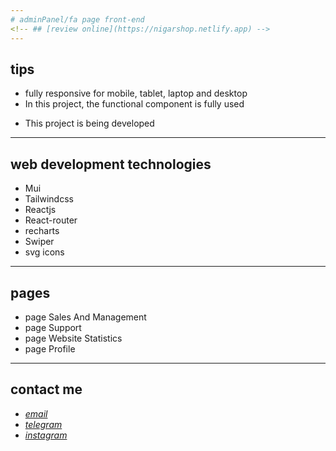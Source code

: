 ```yaml
---
# adminPanel/fa page front-end
<!-- ## [review online](https://nigarshop.netlify.app) -->
---
```


## tips

- fully responsive for mobile, tablet, laptop and desktop
- In this project, the functional component is fully used
<!-- * All product information and other site information come from supabase database -->
- This project is being developed

---

## web development technologies

- Mui
- Tailwindcss
- Reactjs
- React-router
- recharts
- Swiper
- svg icons

---

## pages

- page Sales And Management
- page Support
- page Website Statistics
- page Profile

---

## contact me

- _[email](mailto:051.mhmdzynaly977@gmail.com)_
- _[telegram](https://t.me/zeynali2003/)_
- _[instagram](https://instagram.com/zeynali2003/)_
